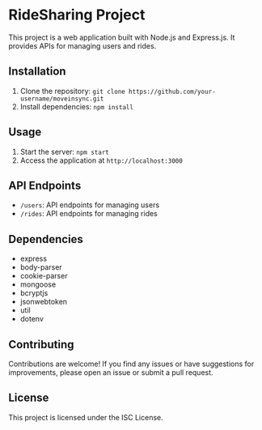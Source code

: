 

# RideSharing Project

This project is a web application built with Node.js and Express.js. It provides APIs for managing users and rides.

## Installation

1. Clone the repository: `git clone https://github.com/your-username/moveinsync.git`
2. Install dependencies: `npm install`

## Usage

1. Start the server: `npm start`
2. Access the application at `http://localhost:3000`

## API Endpoints

- `/users`: API endpoints for managing users
- `/rides`: API endpoints for managing rides

## Dependencies

- express
- body-parser
- cookie-parser
- mongoose
- bcryptjs
- jsonwebtoken
- util
- dotenv

## Contributing

Contributions are welcome! If you find any issues or have suggestions for improvements, please open an issue or submit a pull request.

## License

This project is licensed under the ISC License. 

